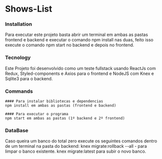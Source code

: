 # Shows-List

### Installation

Para executar este projeto basta abrir um terminal em ambas as pastas frontend e backend e executar o comando npm install nas duas, feito isso execute o comando npm start no backend e depois no frontend.

### Tecnology

Este Projeto foi desenvolvido como um teste fullstack usando ReactJs com Redux, Styled-components e Axios para o frontend e NodeJS com Knex e Sqlite3 para o backend. 

### Commands

```
#### Para instalar bibliotecas e dependencias
npm install em ambas as pastas (frontend e backend)
```
```
#### Para executar o programa
npm start em ambas as pastas (1º backend e 2º frontend)
```

### DataBase

Caso queira um banco do total zero execute os seguintes comandos dentro de um terminal na pasta do backend:
knex migrate:rollback --all - para limpar o banco existente.
knex migrate:latest para subir o novo banco.
